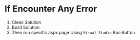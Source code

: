 # If Encounter Any Error
1. Clean Solution
2. Build Solution
3. Then run specific aspx page Using `Visual Studio` Run Button
